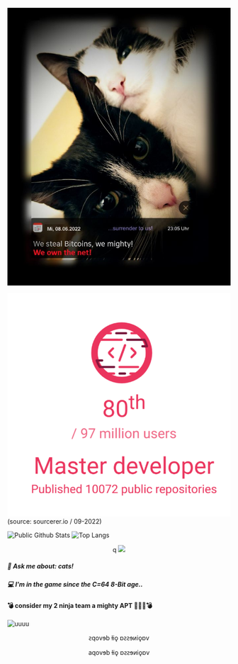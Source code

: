 ![ninjamiepelz](https://github.com/vaginessa/vaginessa/blob/main/ninjamiepelz_reduced2.jpg)


![werhaettedasgeahnt](https://github.com/vaginessa/vaginessa/blob/main/github_vaginessa_1.png)
(source: sourcerer.io / 09-2022)


![Public Github Stats](https://github-readme-stats.vercel.app/api?username=vaginessa&show_icons=true&hide_border=false&custom_title=uiuiui&theme=vue-dark)
![Top Langs](https://github-readme-stats.vercel.app/api/top-langs/?username=vaginessa&layout=compact&langs_count=10&theme=monokai)

<div align="center">q
  <img src="https://github-profile-trophy.vercel.app/?username=vaginessa&column=7&theme=onedark" />
</div>


##### 💬 Ask me about: *cats!*
##### 💻 I'm in the game since the C=64 8-Bit age..

#### 💣 consider my 2 ninja team a mighty APT  🐾🐾🌀💣


![uuuu](https://github.com/blackcater/blackcater/raw/main/images/banner.gif)


<p align="center">
ꙅqovɘb ƚiǫ ɒꙅꙅɘᴎiǫɒv
</p>

<div align="center">
aqovɘb ƚiǫ ɒꙅꙅɘᴎiǫɒv
</div>



